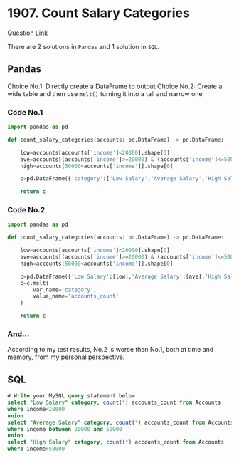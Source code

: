 # 1907. Count Salary Categories
[Question Link](https://leetcode.com/problems/count-salary-categories/)

There are 2 solutions in `Pandas` and 1 solution in `SQL`.

## Pandas
Choice No.1: Directly create a DataFrame to output
Choice No.2: Create a wide table and then use `melt()` turning it into a tall and narrow one

### Code No.1
```python
import pandas as pd

def count_salary_categories(accounts: pd.DataFrame) -> pd.DataFrame:

    low=accounts[accounts['income']<20000].shape[0]
    ave=accounts[(accounts['income']>=20000) & (accounts['income']<=50000)].shape[0]
    high=accounts[50000<accounts['income']].shape[0]

    c=pd.DataFrame({'category':['Low Salary','Average Salary','High Salary'],'accounts_count':[low,ave,high]})

    return c
```
### Code No.2
```python
import pandas as pd

def count_salary_categories(accounts: pd.DataFrame) -> pd.DataFrame:

    low=accounts[accounts['income']<20000].shape[0]
    ave=accounts[(accounts['income']>=20000) & (accounts['income']<=50000)].shape[0]
    high=accounts[50000<accounts['income']].shape[0]

    c=pd.DataFrame({'Low Salary':[low],'Average Salary':[ave],'High Salary':[high]})
    c=c.melt(
        var_name='category',
        value_name='accounts_count'
    )

    return c
```

### And...
According to my test results, No.2 is worse than No.1, both at time and memory, from my personal perspective.

## SQL
```sql
# Write your MySQL query statement below
select "Low Salary" category, count(*) accounts_count from Accounts
where income<20000
union
select "Average Salary" category, count(*) accounts_count from Accounts
where income between 20000 and 50000
union
select "High Salary" category, count(*) accounts_count from Accounts
where income>50000
```
